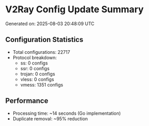 # V2Ray Config Update Summary
Generated on: 2025-08-03 20:48:09 UTC

## Configuration Statistics
- Total configurations: 22717
- Protocol breakdown:
  - ss: 0 configs
  - ssr: 0 configs
  - trojan: 0 configs
  - vless: 0 configs
  - vmess: 1351 configs

## Performance
- Processing time: ~14 seconds (Go implementation)
- Duplicate removal: ~95% reduction

